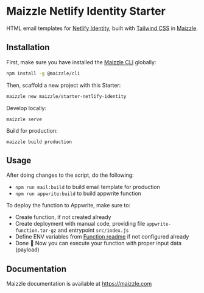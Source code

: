 # Maizzle Netlify Identity Starter

HTML email templates for [Netlify Identity](https://www.netlify.com/docs/identity/), built with [Tailwind CSS](https://tailwindcss.com/) in [Maizzle](https://maizzle.com).

## Installation

First, make sure you have installed the [Maizzle CLI](https://maizzle.com/docs/installation/#install-the-cli-globally) globally:

```sh
npm install -g @maizzle/cli
```

Then, scaffold a new project with this Starter:

```sh
maizzle new maizzle/starter-netlify-identity
```

Develop locally:

```
maizzle serve
```

Build for production:

```
maizzle build production
```

## Usage

After doing changes to the script, do the following:

- `npm run mail:build` to build email template for production
- `npm run appwrite:build` to build appwrite function

To deploy the function to Appwrite, make sure to:

- Create function, if not created already
- Create deployment with manual code, providing file `appwrite-function.tar-gz` and entrypoint `src/index.js`
- Define ENV variables from [Function readme](appwrite-function/README.md) if not configured already
- Done 🥳 Now you can execute your function with proper input data (payload)

## Documentation

Maizzle documentation is available at https://maizzle.com
